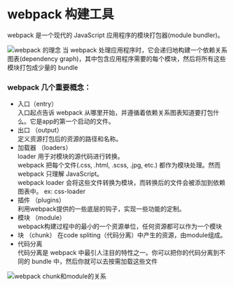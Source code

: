 # webpack 构建工具
webpack 是一个现代的 JavaScript 应用程序的模块打包器(module bundler)。

![webpack
的理念](http://img.blog.csdn.net/20170511145746077?watermark/2/text/aHR0cDovL2Jsb2cuY3Nkbi5uZXQvbGl1cWkzMzI5MjIzMzc=/font/5a6L5L2T/fontsize/400/fill/I0JBQkFCMA==/dissolve/70/gravity/SouthEast)
当 webpack 处理应用程序时，它会递归地构建一个依赖关系图表(dependency graph)，其中包含应用程序需要的每个模块，然后将所有这些模块打包成少量的 bundle  

### webpack 几个重要概念：  
 * 入口（entry）   
 入口起点告诉 webpack 从哪里开始，并遵循着依赖关系图表知道要打包什么。它是app的第一个启动的文件。  
 * 出口 （output）    
 定义资源打包后的资源的路径和名称。
 * 加载器 （loaders）  
 loader 用于对模块的源代码进行转换。  
 webpack 把每个文件(.css, .html, .scss, .jpg, etc.) 都作为模块处理。然而 webpack 只理解 JavaScript。  
 webpack loader 会将这些文件转换为模块，而转换后的文件会被添加到依赖图表中。  ex: css-loader
 * 插件 （plugins）  
 利用webpack提供的一些底层的钩子，实现一些功能的定制。
 * 模块 （module）  
 webpack构建过程中的最小的一个资源单位，任何资源都可以作为一个模块
 * 块 （chunk）
 在code spliting（代码分离）中产生的资源，由module组成。
 * 代码分离   
 代码分离是 webpack 中最引人注目的特性之一。你可以把你的代码分离到不同的 bundle 中，然后你就可以去按需加载这些文件

 ![webpack chunk和module的关系](http://img.blog.csdn.net/20161115172600571)

